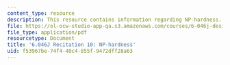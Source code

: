```yaml
---
content_type: resource
description: This resource contains information regarding NP-hardness.
file: https://ol-ocw-studio-app-qa.s3.amazonaws.com/courses/6-046j-design-and-analysis-of-algorithms-spring-2012/f53967be74f440c4855f9472dff28a63_MIT6.046J_S12_rec10.pdf
file_type: application/pdf
resourcetype: Document
title: '6.046J Recitation 10: NP-hardness'
uid: f53967be-74f4-40c4-855f-9472dff28a63
---
```

